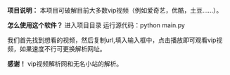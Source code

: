  **项目说明：** 
本项目可破解目前大多数vip视频（例如爱奇艺，优酷，土豆......）。

 **怎么使用这个软件？** 
进入项目目录 运行源代码：python main.py


我们首先找到想看的视频，然后复制url,填入输入框中，点击播放即可观看vip视频，如果速度不行可更换解析网址。

 **感谢！** 
vip视频解析网和无名小站的解析。
